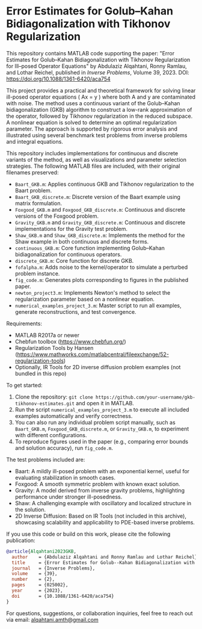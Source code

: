 # Error Estimates for Golub–Kahan Bidiagonalization with Tikhonov Regularization

This repository contains MATLAB code supporting the paper: "Error Estimates for Golub–Kahan Bidiagonalization with Tikhonov Regularization for Ill–posed Operator Equations" by Abdulaziz Alqahtani, Ronny Ramlau, and Lothar Reichel, published in *Inverse Problems*, Volume 39, 2023. DOI: https://doi.org/10.1088/1361-6420/aca754

This project provides a practical and theoretical framework for solving linear ill-posed operator equations \( Ax = y \) where both A and y are contaminated with noise. The method uses a continuous variant of the Golub–Kahan bidiagonalization (GKB) algorithm to construct a low-rank approximation of the operator, followed by Tikhonov regularization in the reduced subspace. A nonlinear equation is solved to determine an optimal regularization parameter. The approach is supported by rigorous error analysis and illustrated using several benchmark test problems from inverse problems and integral equations.

This repository includes implementations for continuous and discrete variants of the method, as well as visualizations and parameter selection strategies. The following MATLAB files are included, with their original filenames preserved:
- `Baart_GKB.m`: Applies continuous GKB and Tikhonov regularization to the Baart problem.
- `Baart_GKB_discrete.m`: Discrete version of the Baart example using matrix formulation.
- `Foxgood_GKB.m` and `Foxgood_GKB_discrete.m`: Continuous and discrete versions of the Foxgood problem.
- `Gravity_GKB.m` and `Gravity_GKB_discrete.m`: Continuous and discrete implementations for the Gravity test problem.
- `Shaw_GKB.m` and `Shaw_GKB_discrete.m`: Implements the method for the Shaw example in both continuous and discrete forms.
- `continuous_GKB.m`: Core function implementing Golub–Kahan bidiagonalization for continuous operators.
- `discrete_GKB.m`: Core function for discrete GKB.
- `fofalpha.m`: Adds noise to the kernel/operator to simulate a perturbed problem instance.
- `fig_code.m`: Generates plots corresponding to figures in the published paper.
- `newton_project3.m`: Implements Newton's method to select the regularization parameter based on a nonlinear equation.
- `numerical_examples_project_3.m`: Master script to run all examples, generate reconstructions, and test convergence.

Requirements:
- MATLAB R2017a or newer
- Chebfun toolbox (https://www.chebfun.org/)
- Regularization Tools by Hansen (https://www.mathworks.com/matlabcentral/fileexchange/52-regularization-tools)
- Optionally, IR Tools for 2D inverse diffusion problem examples (not bundled in this repo)

To get started:
1. Clone the repository: `git clone https://github.com/your-username/gkb-tikhonov-estimates.git` and open it in MATLAB.
2. Run the script `numerical_examples_project_3.m` to execute all included examples automatically and verify correctness.
3. You can also run any individual problem script manually, such as `Baart_GKB.m`, `Foxgood_GKB_discrete.m`, or `Gravity_GKB.m`, to experiment with different configurations.
4. To reproduce figures used in the paper (e.g., comparing error bounds and solution accuracy), run `fig_code.m`.

The test problems included are:
- Baart: A mildly ill-posed problem with an exponential kernel, useful for evaluating stabilization in smooth cases.
- Foxgood: A smooth symmetric problem with known exact solution.
- Gravity: A model derived from inverse gravity problems, highlighting performance under stronger ill-posedness.
- Shaw: A challenging example with oscillatory and localized structure in the solution.
- 2D Inverse Diffusion: Based on IR Tools (not included in this archive), showcasing scalability and applicability to PDE-based inverse problems.

If you use this code or build on this work, please cite the following publication:
```bib
@article{Alqahtani2023GKB,
  author    = {Abdulaziz Alqahtani and Ronny Ramlau and Lothar Reichel},
  title     = {Error Estimates for Golub--Kahan Bidiagonalization with Tikhonov Regularization for Ill--posed Operator Equations},
  journal   = {Inverse Problems},
  volume    = {39},
  number    = {2},
  pages     = {025002},
  year      = {2023},
  doi       = {10.1088/1361-6420/aca754}
}
```
For questions, suggestions, or collaboration inquiries, feel free to reach out via email: alqahtani.amth@gmail.com
